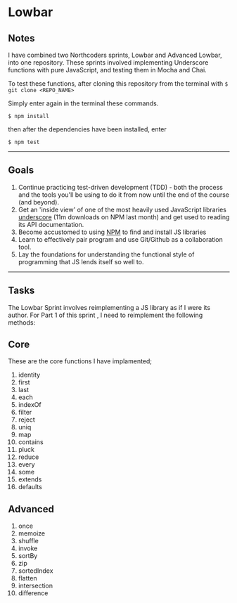 # Lowbar

## Notes

I have combined two Northcoders sprints, Lowbar and Advanced Lowbar, into one repository. These sprints involved implementing Underscore functions with pure JavaScript, and testing them in Mocha and Chai.

To test these functions, after cloning this repository from the terminal with 
`$ git clone <REPO_NAME>`

Simply enter again in the terminal these commands.

`$ npm install`

then after the dependencies have been installed, enter

`$ npm test`

---

## Goals

1. Continue practicing test-driven development (TDD) - both the process and the
tools you'll be using to do it from now until the end of the course (and beyond).
2. Get an 'inside view' of one of the most heavily used JavaScript libraries
[underscore](http://underscorejs.org/) (11m downloads on NPM last month) and
get used to reading its API documentation.
3. Become accustomed to using [NPM](https://www.npmjs.com/) to find and install
JS libraries
4. Learn to effectively pair program and use Git/Github as a collaboration tool.
5. Lay the foundations for understanding the functional style of programming that JS lends itself so well to.


---

## Tasks

The Lowbar Sprint involves reimplementing a JS library as if I were its author. For Part 1 of this sprint , I need to reimplement the following methods:

## Core

These are the core functions I have implamented;

1. identity
2. first
3. last
4. each
5. indexOf
6. filter
7. reject
8. uniq
9. map
10. contains
11. pluck
12. reduce
13. every
14. some
15. extends
16. defaults

## Advanced
1. once
2. memoize
3. shuffle
4. invoke
5. sortBy 
6. zip
7. sortedIndex
8. flatten
9. intersection
10. difference